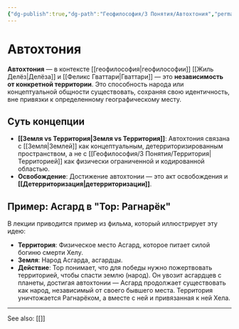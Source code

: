 ```yaml
---
{"dg-publish":true,"dg-path":"Геофилософия/3 Понятия/Автохтония","permalink":"/geofilosofiya/3-ponyatiya/avtohtoniya/"}
---
```


# Автохтония

**Автохтония** — в контексте [[геофилософия\|геофилософии]] [[Жиль Делёз\|Делёза]] и [[Феликс Гваттари\|Гваттари]] — это **независимость от конкретной территории**. Это способность народа или концептуальной общности существовать, сохраняя свою идентичность, вне привязки к определенному географическому месту.

## Суть концепции
- **[[Земля vs Территория\|Земля vs Территория]]**: Автохтония связана с [[Земля\|Землей]] как концептуальным, детерриторизированным пространством, а не с [[Геофилософия/3 Понятия/Территория\|Территорией]] как физически ограниченной и кодированной областью.
- **Освобождение**: Достижение автохтонии — это акт освобождения и **[[Детерриторизация\|детерриторизации]]**.

## Пример: Асгард в "Тор: Рагнарёк"
В лекции приводится пример из фильма, который иллюстрирует эту идею:
- **Территория**: Физическое место Асгард, которое питает силой богиню смерти Хелу.
- **Земля**: Народ Асгарда, асгардцы.
- **Действие**: Тор понимает, что для победы нужно пожертвовать территорией, чтобы спасти землю (народ). Он увозит асгардцев с планеты, достигая автохтонии — Асгард продолжает существовать как народ, независимый от своего бывшего места. Территория уничтожается Рагнарёком, а вместе с ней и привязанная к ней Хела.






---
See also:
[[]]
